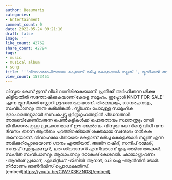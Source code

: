 ```yaml
---
author: Beaumaris
categories:
- Entertainment
comment_count: 0
date: 2022-05-24 09:21:10
draft: false
image: ''
like_count: 42762
share_count: 42794
tags:
- music
- musical album
- song
title: '''വിവാഹമോചിതയായ മകളാണ് മരിച്ച മകളെക്കാൾ നല്ലത്'', മ്യൂസിക്കൽ ആൽബം ശ്രദ്ധേയമാകുന്നു'
view_count: 1573451
---
```


വിസ്മയ കേസ് ഇന്ന് വിധി വന്നിരിക്കുകയാണ്. പ്രതിക്ക് അർഹിക്കുന്ന ശിക്ഷ കിട്ടിയതിൽ സന്തോഷിക്കുകയാണ് കേരള സമൂഹം. ഇപ്പോൾ KNOT FOR SALE' എന്ന മ്യൂസിക്കൽ സ്റ്റോറി ശ്രദ്ധനേടുകയാണ്. തിരക്കഥയും, ഗാനരചനയും, സംവിധാനവും അനു കുരിശിങ്കൽ . സ്ത്രീധനം പോലുള്ള സാമൂഹിക ദുരാചാരങ്ങളുമായി ബന്ധപ്പെട്ടു ഭ്രർതൃഗൃഹങ്ങളിൽ പീഡനങ്ങൾ അനുഭവിക്കേണ്ടിവരുന്ന പെൺകുട്ടികൾക്ക് പൊരുതാനും സ്വാതന്ത്ര്യം നേടി ജീവിക്കാനും ഉള്ള പ്രചോദനമാണ് ഈ ആൽബം. വിസ്മയ കേസിന്റെ വിധി വന്ന ദിവസം തന്നെ ആൽബം പുറത്തിറക്കിയത് ശക്തമായ സന്ദേശം നൽകുക തന്നെയാണ്. വിവാഹമോചിതയായ മകളാണ് മരിച്ച മകളെക്കാൾ നല്ലത് എന്ന അടിക്കുറിപ്പോടെയാണ് ​ഗാനം എത്തിയത്. അജ്ന റഷീദ്, സന്ദീപ് രമേശ്, സനൂപ് സുബ്രഹ്മണ്യൻ, ലത ശിവദാസൻ എന്നിവരാണ് മുഖ്യ അഭിനേതാക്കൾ. സം​ഗീത സംവിധാനവും ആലാപനവും രാകേഷ് കേശവൻ. ഛായാഗ്രഹണം -ആദർശ് പ്രമോദ്, എഡിറ്റിംഗ് -ജിബിൻ ആനന്ദ്, ഡി ഐ -ആൽവിൻ ടോമി. നിർമാണം ഓൺറീലിസ് പ്രൊഡക്ഷൻസ്. &nbsp; [embed]https://youtu.be/CtW7X3KZN08[/embed]